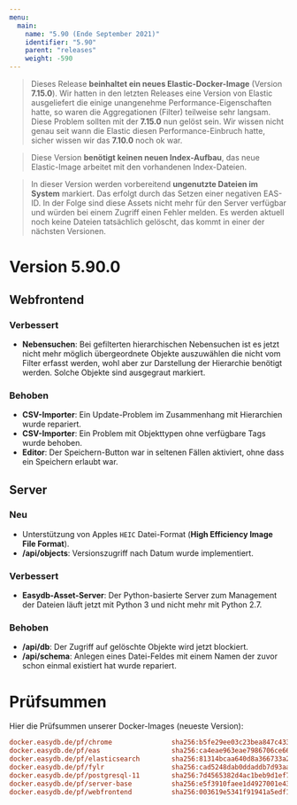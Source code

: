 ```yaml
---
menu:
  main:
    name: "5.90 (Ende September 2021)"
    identifier: "5.90"
    parent: "releases"
    weight: -590
---
```


> Dieses Release **beinhaltet ein neues Elastic-Docker-Image** (Version **7.15.0**). Wir hatten in den letzten Releases eine Version von Elastic ausgeliefert die einige unangenehme Performance-Eigenschaften hatte, so waren die Aggregationen (Filter) teilweise sehr langsam. Diese Problem sollten mit der **7.15.0** nun gelöst sein. Wir wissen nicht genau seit wann die Elastic diesen Performance-Einbruch hatte, sicher wissen wir das **7.10.0** noch ok war.

> Diese Version **benötigt keinen neuen Index-Aufbau**, das neue Elastic-Image arbeitet mit den vorhandenen Index-Dateien.

> In dieser Version werden vorbereitend **ungenutzte Dateien im System** markiert. Das erfolgt durch das Setzen einer negativen EAS-ID. In der Folge sind diese Assets nicht mehr für den Server verfügbar und würden bei einem Zugriff einen Fehler melden. Es werden aktuell noch keine Dateien tatsächlich gelöscht, das kommt in einer der nächsten Versionen.

# Version 5.90.0

## Webfrontend

### Verbessert

* **Nebensuchen**: Bei gefilterten hierarchischen Nebensuchen ist es jetzt nicht mehr möglich übergeordnete Objekte auszuwählen die nicht vom Filter erfasst werden, wohl aber zur Darstellung der Hierarchie benötigt werden. Solche Objekte sind ausgegraut markiert.

### Behoben

* **CSV-Importer**: Ein Update-Problem im Zusammenhang mit Hierarchien wurde repariert.
* **CSV-Importer**: Ein Problem mit Objekttypen ohne verfügbare Tags wurde behoben.
* **Editor**: Der Speichern-Button war in seltenen Fällen aktiviert, ohne dass ein Speichern erlaubt war.

## Server

### Neu

* Unterstützung von Apples `HEIC` Datei-Format (**High Efficiency Image File Format**).
* **/api/objects**: Versionszugriff nach Datum wurde implementiert.

### Verbessert

* **Easydb-Asset-Server**: Der Python-basierte Server zum Management der Dateien läuft jetzt mit Python 3 und nicht mehr mit Python 2.7.

### Behoben

* **/api/db**: Der Zugriff auf gelöschte Objekte wird jetzt blockiert.
* **/api/schema**: Anlegen eines Datei-Feldes mit einem Namen der zuvor schon einmal existiert hat wurde repariert.

# Prüfsummen

Hier die Prüfsummen unserer Docker-Images (neueste Version): 

```ini
docker.easydb.de/pf/chrome               sha256:b5fe29ee03c23bea847c4333ad8d675ed333d51834ce8ee5855072e213a4a5c8
docker.easydb.de/pf/eas                  sha256:ca4eae963eae7986706ce66dac3bb5c2de6fd05672086dcb2810b6378ada8cd3
docker.easydb.de/pf/elasticsearch        sha256:81314bcaa640d8a366733a242c6902aaee32b4aaadfa2be86999a6ddc266c5e3
docker.easydb.de/pf/fylr                 sha256:cad5248dab0ddaddb7d93aa0f53a580507963636922b14d42ef259c73cfcad4e
docker.easydb.de/pf/postgresql-11        sha256:7d4565382d4ac1beb9d1ef7a9b97800605a9f8bfef34210e66531bb7c9f68045
docker.easydb.de/pf/server-base          sha256:e5f3910faee1d4927001e43bf49d2411ee09289b49d45b50f03ac0a7552f1854
docker.easydb.de/pf/webfrontend          sha256:003619e5341f91941a5edf1c05183d135ee3f3f312404c24ca0ae2d02418d34e
```
